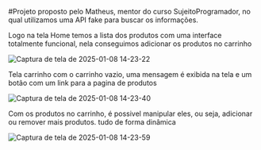 #Projeto proposto pelo Matheus, mentor do curso SujeitoProgramador, no qual utilizamos uma API fake para buscar os informações.

Logo na tela Home temos a lista dos produtos com uma interface totalmente funcional, nela conseguimos adicionar os produtos no carrinho

![Captura de tela de 2025-01-08 14-23-22](https://github.com/user-attachments/assets/382654b5-f1ab-463d-871c-99e7094738b5)

Tela carrinho
com o carrinho vazio, uma mensagem é exibida na tela e um botão com um link para a pagina de produtos

![Captura de tela de 2025-01-08 14-23-40](https://github.com/user-attachments/assets/53693fc8-950e-4733-83d7-665c8862fecd)

Com os produtos no carrinho, é possivel manipular eles, ou seja, adicionar ou remover mais produtos. tudo de forma dinâmica 

![Captura de tela de 2025-01-08 14-23-59](https://github.com/user-attachments/assets/1844664c-405b-4ea7-a68f-d8352bc52a9c)
